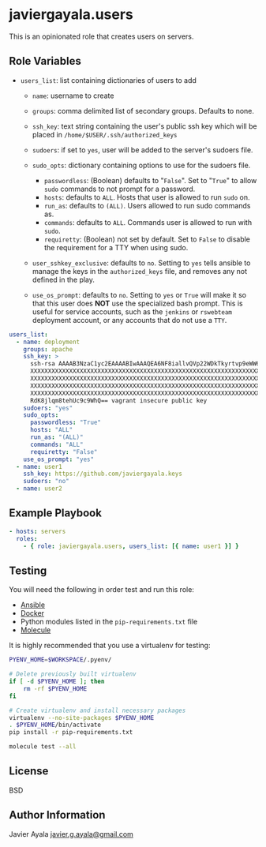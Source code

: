 # javiergayala.users

This is an opinionated role that creates users on servers.

## Role Variables

- `users_list`: list containing dictionaries of users to add

  - `name`: username to create
  - `groups`: comma delimited list of secondary groups. Defaults to none.
  - `ssh_key`: text string containing the user's public ssh key which will be placed in `/home/$USER/.ssh/authorized_keys`
  - `sudoers`: if set to `yes`, user will be added to the server's sudoers file.
  - `sudo_opts`: dictionary containing options to use for the sudoers file.

    - `passwordless`: (Boolean) defaults to "`False`". Set to "`True`" to allow `sudo` commands to not prompt for a password.
    - `hosts`: defaults to `ALL`. Hosts that user is allowed to run `sudo` on.
    - `run_as`: defaults to `(ALL)`. Users allowed to run sudo commands as.
    - `commands`: defaults to `ALL`. Commands user is allowed to run with `sudo`.
    - `requiretty`: (Boolean) not set by default. Set to `False` to disable the requirement for a TTY when using sudo.

  - `user_sshkey_exclusive`: defaults to `no`. Setting to `yes` tells ansible to manage the keys in the `authorized_keys` file, and removes any not defined in the play.

  - `use_os_prompt`: defaults to `no`. Setting to `yes` or `True` will make it so that this user does **NOT** use the specialized bash prompt. This is useful for service accounts, such as the `jenkins` or `rswebteam` deployment account, or any accounts that do not use a `TTY`.

```yml
users_list:
  - name: deployment
    groups: apache
    ssh_key: >
      ssh-rsa AAAAB3NzaC1yc2EAAAABIwAAAQEA6NF8iallvQVp22WDkTkyrtvp9eWW6A8YVr+kz4TjGY
      XXXXXXXXXXXXXXXXXXXXXXXXXXXXXXXXXXXXXXXXXXXXXXXXXXXXXXXXXXXXXXXXXXXXXX
      XXXXXXXXXXXXXXXXXXXXXXXXXXXXXXXXXXXXXXXXXXXXXXXXXXXXXXXXXXXXXXXXXXXXXX
      XXXXXXXXXXXXXXXXXXXXXXXXXXXXXXXXXXXXXXXXXXXXXXXXXXXXXXXXXXXXXXXXXXXXXX
      XXXXXXXXXXXXXXXXXXXXXXXXXXXXXXXXXXXXXXXXXXXXXXXXXXXXXXXXXXXXXXXXXXXXXX
      RdK8jlqm8tehUc9c9WhQ== vagrant insecure public key
    sudoers: "yes"
    sudo_opts:
      passwordless: "True"
      hosts: "ALL"
      run_as: "(ALL)"
      commands: "ALL"
      requiretty: "False"
    use_os_prompt: "yes"
  - name: user1
    ssh_key: https://github.com/javiergayala.keys
    sudoers: "no"
  - name: user2
```

## Example Playbook

```yml
- hosts: servers
  roles:
    - { role: javiergayala.users, users_list: [{ name: user1 }] }
```

## Testing

You will need the following in order test and run this role:

- [Ansible](http://docs.ansible.com/ansible/intro_installation.html)
- [Docker](https://docs.docker.com/engine/installation/)
- Python modules listed in the `pip-requirements.txt` file
- [Molecule](https://molecule.readthedocs.io/)

It is highly recommended that you use a virtualenv for testing:

```bash
PYENV_HOME=$WORKSPACE/.pyenv/

# Delete previously built virtualenv
if [ -d $PYENV_HOME ]; then
    rm -rf $PYENV_HOME
fi

# Create virtualenv and install necessary packages
virtualenv --no-site-packages $PYENV_HOME
. $PYENV_HOME/bin/activate
pip install -r pip-requirements.txt

molecule test --all
```

## License

BSD

## Author Information

Javier Ayala [javier.g.ayala@gmail.com](mailto:javier.g.ayala@gmail.com)
